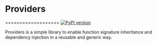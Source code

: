# Providers
===================
[![PyPI version](https://badge.fury.io/py/provides.svg)](http://badge.fury.io/py/provides)

Providers is a simple library to enable function signature inheritance and dependency injection in a reusable and generic way.
